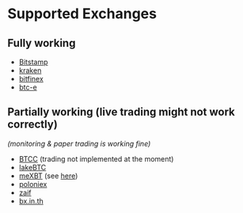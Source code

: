 # Supported Exchanges

## Fully working

- [Bitstamp](http://bitstamp.com/)
- [kraken](http://kraken.com/)
- [bitfinex](https://bitfinex.com/)
- [btc-e](https://btc-e.com/)

## Partially working (live trading might not work correctly)

*(monitoring & paper trading is working fine)*

- [BTCC](https://btcc.com/) (trading not implemented at the moment)
- [lakeBTC](https://lakebtc.com/)
- [meXBT](https://mexbt.com/) (see [here](https://github.com/askmike/gekko/issues/288#issuecomment-223810974))
- [poloniex](https://poloniex.com/)
- [zaif](https://zaif.jp/trade_btc_jpy)
- [bx.in.th](https://bx.in.th/)